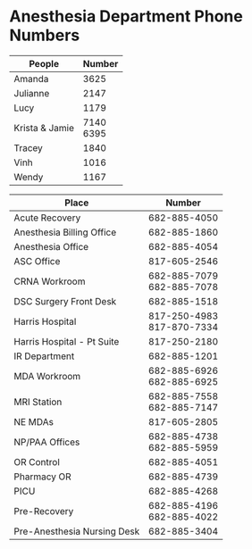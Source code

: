 # Anesthesia Department Phone Numbers

|People|Number|
| ---- | --- |
|Amanda |3625|
|Julianne |2147|
|Lucy |1179|
|Krista & Jamie|7140 <br/> 6395|
|Tracey |1840|
|Vinh |1016|
|Wendy |1167|

|Place|Number|
| ---- | --- |
|Acute Recovery |682-885-4050 |
|Anesthesia Billing Office |682-885-1860 |
|Anesthesia Office |682-885-4054 |
|ASC Office|817-605-2546 |
|CRNA Workroom |682-885-7079 <br/> 682-885-7078 |
|DSC Surgery Front Desk |682-885-1518 |
|Harris Hospital |817-250-4983 <br/> 817-870-7334 |
|Harris Hospital - Pt Suite| 817-250-2180 |
|IR Department |682-885-1201 |
|MDA Workroom |682-885-6926 <br/> 682-885-6925 |
|MRI Station |682-885-7558 <br/> 682-885-7147 |
|NE MDAs |817-605-2805 |
|NP/PAA Offices |682-885-4738 <br/> 682-885-5959 |
|OR Control |682-885-4051 |
|Pharmacy OR |682-885-4739 |
|PICU |682-885-4268 |
|Pre-Recovery |682-885-4196 <br/> 682-885-4022 |
|Pre-Anesthesia Nursing Desk |682-885-3404 |
